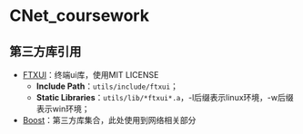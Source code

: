 # CNet_coursework

## 第三方库引用

- [FTXUI](https://github.com/ArthurSonzogni/FTXUI)：终端ui库，使用MIT LICENSE
  - **Include Path**：`utils/include/ftxui`；
  - **Static Libraries**：`utils/lib/*ftxui*.a`，-l后缀表示linux环境，-w后缀表示win环境；
- [Boost](https://www.boost.org/)：第三方库集合，此处使用到网络相关部分
